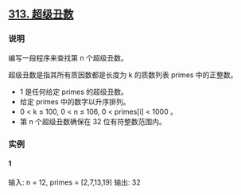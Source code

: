 ## [313. 超级丑数](https://leetcode-cn.com/problems/super-ugly-number/)

### 说明
编写一段程序来查找第 n 个超级丑数。

超级丑数是指其所有质因数都是长度为 k 的质数列表 primes 中的正整数。

* 1 是任何给定 primes 的超级丑数。
* 给定 primes 中的数字以升序排列。
* 0 < k ≤ 100, 0 < n ≤ 106, 0 < primes[i] < 1000 。
* 第 n 个超级丑数确保在 32 位有符整数范围内。

### 实例
#### 1
输入: n = 12, primes = [2,7,13,19]
输出: 32